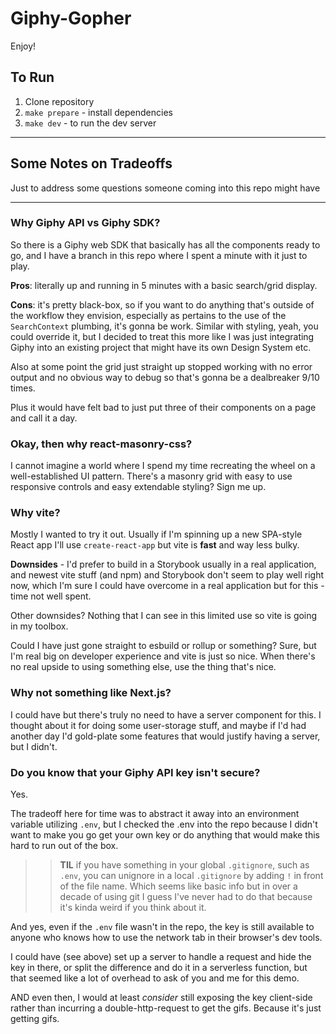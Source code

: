 # Giphy-Gopher

Enjoy!
## To Run

1. Clone repository
2. `make prepare` - install dependencies
3. `make dev` - to run the dev server

---

## Some Notes on Tradeoffs
Just to address some questions someone coming into this repo might have

---

### Why Giphy API vs Giphy SDK?

So there is a Giphy web SDK that basically has all the components ready to go, and I have a branch in this repo where I spent a minute with it just to play. 

**Pros**: literally up and running in 5 minutes with a basic search/grid display.

**Cons**: it's pretty black-box, so if you want to do anything that's outside of the workflow they envision, especially as pertains to the use of the `SearchContext` plumbing, it's gonna be work. Similar with styling, yeah, you could override it, but I decided to treat this more like I was just integrating Giphy into an existing project that might have its own Design System etc.

Also at some point the grid just straight up stopped working with no error output and no obvious way to debug so that's gonna be a dealbreaker 9/10 times.

Plus it would have felt bad to just put three of their components on a page and call it a day.

### Okay, then why react-masonry-css?

I cannot imagine a world where I spend my time recreating the wheel on a well-established UI pattern. There's a masonry grid with easy to use responsive controls and easy extendable styling? Sign me up.

### Why vite?

Mostly I wanted to try it out. Usually if I'm spinning up a new SPA-style React app I'll use `create-react-app` but vite is __fast__ and way less bulky.

**Downsides** - I'd prefer to build in a Storybook usually in a real application, and newest vite stuff (and npm) and Storybook don't seem to play well right now, which I'm sure I could have overcome in a real application but for this - time not well spent.

Other downsides? Nothing that I can see in this limited use so vite is going in my toolbox.

Could I have just gone straight to esbuild or rollup or something? Sure, but I'm real big on developer experience and vite is just so nice. When there's no real upside to using something else, use the thing that's nice.

### Why not something like Next.js?

I could have but there's truly no need to have a server component for this. I thought about it for doing some user-storage stuff, and maybe if I'd had another day I'd gold-plate some features that would justify having a server, but I didn't.

### Do you know that your Giphy API key isn't secure?

Yes.

The tradeoff here for time was to abstract it away into an environment variable utilizing `.env`, but I checked the .env into the repo because I didn't want to make you go get your own key or do anything that would make this hard to run out of the box.

>>**TIL** if you have something in your global `.gitignore`, such as `.env`, you can unignore in a local `.gitignore` by adding `!` in front of the file name. Which seems like basic info but in over a decade of using git I guess I've never had to do that because it's kinda weird if you think about it.

And yes, even if the `.env` file wasn't in the repo, the key is still available to anyone who knows how to use the network tab in their browser's dev tools.

I could have (see above) set up a server to handle a request and hide the key in there, or split the difference and do it in a serverless function, but that seemed like a lot of overhead to ask of you and me for this demo. 

AND even then, I would at least *consider* still exposing the key client-side rather than incurring a double-http-request to get the gifs. Because it's just getting gifs.
